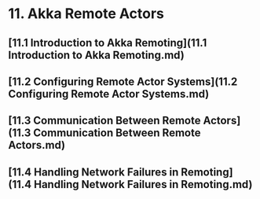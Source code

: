 # 11. Akka Remote Actors
## [11.1 Introduction to Akka Remoting](11.1 Introduction to Akka Remoting.md)
## [11.2 Configuring Remote Actor Systems](11.2 Configuring Remote Actor Systems.md)
## [11.3 Communication Between Remote Actors](11.3 Communication Between Remote Actors.md)
## [11.4 Handling Network Failures in Remoting](11.4 Handling Network Failures in Remoting.md)
